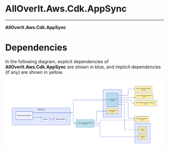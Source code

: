 # AllOverIt.Aws.Cdk.AppSync
---
**AllOverIt.Aws.Cdk.AppSync**

# Dependencies
In the following diagram, explicit dependencies of **AllOverIt.Aws.Cdk.AppSync** are shown in blue, and implicit dependencies (if any) are shown in yellow.

<img src="../../images/dependencies/alloverit-aws-cdk-appSync.png" width="800"/>